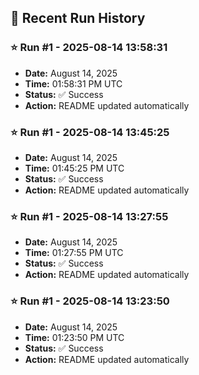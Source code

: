 
## 📝 Recent Run History
<!-- HISTORY_START -->
### ⭐ Run #1 - 2025-08-14 13:58:31
- **Date:** August 14, 2025
- **Time:** 01:58:31 PM UTC
- **Status:** ✅ Success
- **Action:** README updated automatically

### ⭐ Run #1 - 2025-08-14 13:45:25
- **Date:** August 14, 2025
- **Time:** 01:45:25 PM UTC
- **Status:** ✅ Success
- **Action:** README updated automatically

### ⭐ Run #1 - 2025-08-14 13:27:55
- **Date:** August 14, 2025
- **Time:** 01:27:55 PM UTC
- **Status:** ✅ Success
- **Action:** README updated automatically

### ⭐ Run #1 - 2025-08-14 13:23:50
- **Date:** August 14, 2025
- **Time:** 01:23:50 PM UTC
- **Status:** ✅ Success
- **Action:** README updated automatically
<!-- HISTORY_END -->